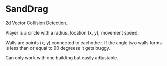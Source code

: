 SandDrag
=========

2d Vector Collision Detection.

Player is a circle with a radius, location (x, y), movement speed.

Walls are points (x, y) connected to eachother. If the angle two walls forms is less than or equal to 90 degreese it gets buggy.

Can only work with one building but easily adjustable.
